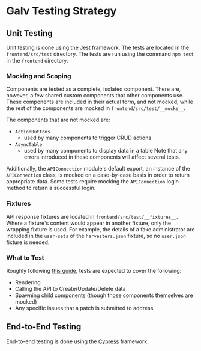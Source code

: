 # Galv Testing Strategy

## Unit Testing

Unit testing is done using the [Jest](https://jestjs.io/) framework.
The tests are located in the `frontend/src/test` directory.
The tests are run using the command `npm test` in the `frontend` directory.

### Mocking and Scoping

Components are tested as a complete, isolated component.
There are, however, a few shared custom components that other components use.
These components are included in their actual form, and not mocked,
while the rest of the components are mocked in `frontend/src/test/__mocks__`.

The components that are not mocked are:

-   `ActionButtons`
    -   used by many components to trigger CRUD actions
-   `AsyncTable`
    -   used by many components to display data in a table
        Note that any errors introduced in these components will affect several tests.

Additionally, the `APIConnection` module's default export,
an instance of the `APIConnection` class, is mocked on a case-by-case basis in order to return appropriate data.
Some tests require mocking the `APIConnection` login method to return a successful login.

### Fixtures

API response fixtures are located in `frontend/src/test/__fixtures__`.
Where a fixture's content would appear in another fixture, only the wrapping fixture is used.
For example, the details of a fake administrator are included in the `user-sets` of the `harvesters.json` fixture,
so no `user.json` fixture is needed.

### What to Test

Roughly following [this guide](https://daveceddia.com/what-to-test-in-react-app/),
tests are expected to cover the following:

-   Rendering
-   Calling the API to Create/Update/Delete data
-   Spawning child components (though those components themselves are mocked)
-   Any specific issues that a patch is submitted to address

## End-to-End Testing

End-to-end testing is done using the [Cypress](https://www.cypress.io/) framework.
